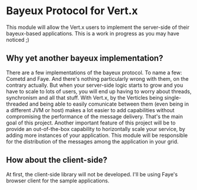# Bayeux Protocol for Vert.x

This module will allow the Vert.x users to implement the server-side of their bayeux-based applications. This is a work in progress as you may have noticed ;)


## Why yet another bayeux implementation?

There are a few implementations of the bayeux protocol. To name a few: Cometd and Faye. And there's nothing particularly wrong with them, on the contrary actually. But when your server-side logic starts to grow and you have to scale to lots of users, you will end up having to worry about threads, synchronism and all that stuff. With Vert.x, by the Verticles being single-threaded and being able to easily comunicate between them (even being in a different JVM or host) makes a lot easier to add capabilities without compromising the performance of the message delivery. That's the main goal of this project. Another important feature of this project will be to provide an out-of-the-box capability to horizontally scale your service, by adding more instances of your application. This module will be responsible for the distribution of the messages among the application in your grid.


## How about the client-side?

At first, the client-side library will not be developed. I'll be using Faye's browser client for the sample applications.